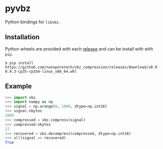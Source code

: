 # pyvbz

Python bindings for `libvbz`.

## Installation

Python wheels are provided with each [release](https://github.com/nanoporetech/vbz_compression/releases) and can be install with with `pip`.

```
$ pip install https://github.com/nanoporetech/vbz_compression/releases/download/v0.9.3/pyvbz-0.9.3-cp35-cp35m-linux_x86_64.whl
```

## Example

```python
>>> import vbz
>>> import numpy as np
>>> signal = np.arange(0, 1000, dtype=np.int16)                                                         
>>> signal.nbytes                                                                                       
2000
>>> compressed = vbz.compress(signal)                                                                   
>>> compressed.nbytes                                                                                   
27
>>> recovered = vbz.decompress(compressed, dtype=np.int16)
>>> all(signal == recovered)
True
```
